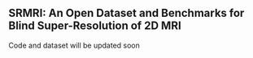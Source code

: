 ## SRMRI: An Open Dataset and Benchmarks for Blind Super-Resolution of 2D MRI

Code and dataset will be updated soon
